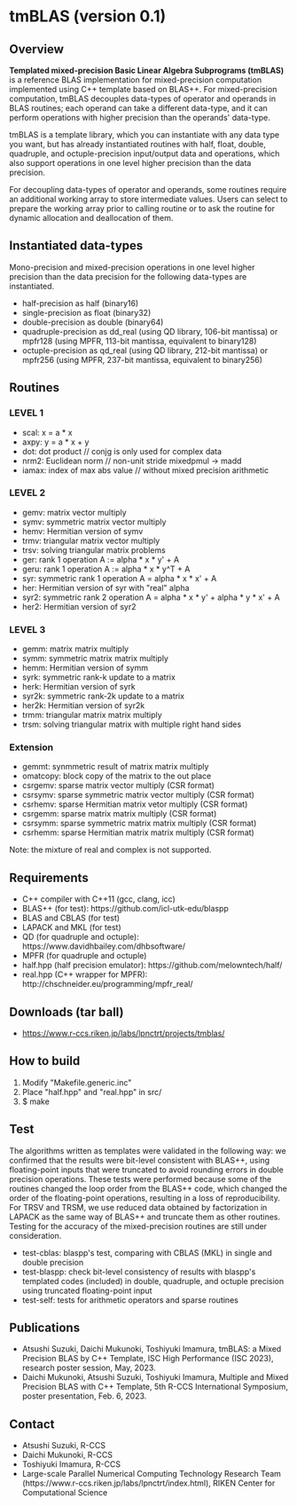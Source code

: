 # tmBLAS (version 0.1)

<h2>Overview</h2>

<p><b>Templated mixed-precision Basic Linear Algebra Subprograms (tmBLAS)</b> is a reference BLAS implementation for mixed-precision computation implemented using C++ template based on BLAS++. For mixed-precision computation, tmBLAS decouples data-types of operator and operands in BLAS routines; each operand can take a different data-type, and it can perform operations with higher precision than the operands' data-type.</p>
<p>tmBLAS is a template library, which you can instantiate with any data type you want, but has already instantiated routines with half, float, double, quadruple, and octuple-precision input/output data and operations, which also support operations in one level higher precision than the data precision.</p>
<p>For decoupling data-types of operator and operands, some routines require an additional working array to store intermediate values. Users can select to prepare the working array prior to calling routine or to ask the routine for dynamic allocation and deallocation of them.</p>

<h2>Instantiated data-types</h2>
<p>Mono-precision and mixed-precision operations in one level higher precision than the data precision for the following data-types are instantiated.</p>
<ul>
<li>half-precision as half (binary16)</li>
<li>single-precision as float (binary32)</li>
<li>double-precision as double (binary64)</li>
<li>quadruple-precision as dd_real (using QD library, 106-bit mantissa) or mpfr128 (using MPFR, 113-bit mantissa, equivalent to binary128)</li>
<li>octuple-precision as qd_real (using QD library, 212-bit mantissa) or mpfr256 (using MPFR, 237-bit mantissa, equivalent to binary256)</li>
</ul>

<h2>Routines</h2>
<h3>LEVEL 1</h3>
<ul>
<li>scal: x = a * x</li>
<li>axpy: y = a * x + y</li>
<li>dot: dot product // conjg is only used for complex data</li>
<li>nrm2: Euclidean norm // non-unit stride mixedpmul -> madd</li>
<li>iamax: index of max abs value // without mixed precision arithmetic</li>
</ul>
<h3>LEVEL 2</h3>
<ul>
<li>gemv: matrix vector multiply</li>
<li>symv: symmetric matrix vector multiply</li>
<li>hemv: Hermitian version of symv</li>
<li>trmv: triangular matrix vector multiply</li>
<li>trsv: solving triangular matrix problems</li>
<li>ger: rank 1 operation A := alpha * x * y' + A</li>
<li>geru: rank 1 operation A := alpha * x * y^T + A</li>
<li>syr: symmetric rank 1 operation A = alpha * x * x' + A</li>
<li>her: Hermitian version of syr with "real" alpha</li>
<li>syr2: symmetric rank 2 operation A = alpha * x * y' + alpha * y * x' + A</li>
<li>her2: Hermitian version of syr2</li>
</ul> 
<h3>LEVEL 3</h3>
<ul>
<li>gemm: matrix matrix multiply</li>
<li>symm: symmetric matrix matrix multiply</li>
<li>hemm: Hermitian version of symm</li>
<li>syrk: symmetric rank-k update to a matrix</li>
<li>herk: Hermitian version of syrk</li>
<li>syr2k: symmetric rank-2k update to a matrix</li>
<li>her2k: Hermitian version of syr2k</li>
<li>trmm: triangular matrix matrix multiply</li>
<li>trsm: solving triangular matrix with multiple right hand sides</li>
</ul> 
<h3>Extension</h3>
<ul>
<li>gemmt: synmmetric result of matrix matrix multiply</li>
<li>omatcopy: block copy of the matrix to the out place</li>
<li>csrgemv: sparse matrix vector multiply (CSR format)</li>
<li>csrsymv: sparse symmetric matrix vector multiply (CSR format)</li>
<li>csrhemv: sparse Hermitian matrix vetor multiply (CSR format)</li>
<li>csrgemm: sparse matrix matrix multiply (CSR format)</li>
<li>csrsymm: sparse symmetric matrix matrix multiply (CSR format)</li>
<li>csrhemm: sparse Hermitian matrix matrix multiply (CSR format)</li>
</ul>
<p>Note: the mixture of real and complex is not supported.</p>
<h2>Requirements</h2>
<ul>
<li>C++ compiler with C++11 (gcc, clang, icc)</li>
<li>BLAS++ (for test): https://github.com/icl-utk-edu/blaspp</li>
<li>BLAS and CBLAS (for test)</li>
<li>LAPACK and MKL (for test)</li>
<li>QD (for quadruple and octuple): https://www.davidhbailey.com/dhbsoftware/</li>
<li>MPFR (for quadruple and octuple)
<li>half.hpp (half precision emulator): https://github.com/melowntech/half/</li>
<li>real.hpp (C++ wrapper for MPFR): http://chschneider.eu/programming/mpfr_real/</li>
</ul>

<h2>Downloads (tar ball)</h2>
<ul>
<li><a href="https://www.r-ccs.riken.jp/labs/lpnctrt/projects/tmblas/">https://www.r-ccs.riken.jp/labs/lpnctrt/projects/tmblas/</a></li>
</ul>

<h2>How to build</h2>
<ol>
  <li>Modify "Makefile.generic.inc"</li>
  <li>Place "half.hpp" and "real.hpp" in src/</li>
  <li>$ make</li>
</ol>

<h2>Test</h2>
<p>The algorithms written as templates were validated in the following way: we confirmed that the results were bit-level consistent with BLAS++, using floating-point inputs that were truncated to avoid rounding errors in double precision operations. These tests were performed because some of the routines changed the loop order from the BLAS++ code, which changed the order of the floating-point operations, resulting in a loss of reproducibility. For TRSV and TRSM, we use reduced data obtained by factorization in LAPACK as the same way of BLAS++ and truncate them as other routines. Testing for the accuracy of the mixed-precision routines are still under consideration.</p>
<ul>
<li>test-cblas: blaspp's test, comparing with CBLAS (MKL) in single and double precision</li>
<li>test-blaspp: check bit-level consistency of results with blaspp's templated codes (included) in double, quadruple, and octuple precision using truncated floating-point input</li>
<li>test-self: tests for arithmetic operators and sparse routines</li>
</ul>

<h2>Publications</h2>
<ul>
<li>Atsushi Suzuki, Daichi Mukunoki, Toshiyuki Imamura, tmBLAS: a Mixed Precision BLAS by C++ Template, ISC High Performance (ISC 2023), research poster session, May, 2023.</li>
<li>Daichi Mukunoki, Atsushi Suzuki, Toshiyuki Imamura, Multiple and Mixed Precision BLAS with C++ Template, 5th R-CCS International Symposium, poster presentation, Feb. 6, 2023.</li>
</ul>

<h2>Contact</h2>
<ul>
<li>Atsushi Suzuki, R-CCS</li>
<li>Daichi Mukunoki, R-CCS</li>
<li>Toshiyuki Imamura, R-CCS</li>
<li>Large-scale Parallel Numerical Computing Technology Research Team (https://www.r-ccs.riken.jp/labs/lpnctrt/index.html), RIKEN Center for Computational Science</li>
</ul>


